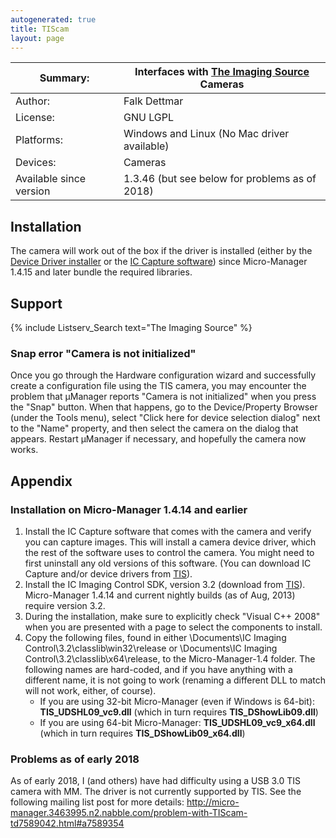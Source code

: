 ```yaml
---
autogenerated: true
title: TIScam
layout: page
---
```


| Summary:                | Interfaces with [The Imaging Source](http://www.theimagingsource.com) Cameras |
|-------------------------|-------------------------------------------------------------------------------|
| Author:                 | Falk Dettmar                                                                  |
| License:                | GNU LGPL                                                                      |
| Platforms:              | Windows and Linux (No Mac driver available)                                   |
| Devices:                | Cameras                                                                       |
| Available since version | 1.3.46 (but see below for problems as of 2018)                                |

## Installation

The camera will work out of the box if the driver is installed (either
by the [Device Driver
installer](http://www.theimagingsource.com/en_US/support/downloads/) or
the [IC Capture
software](http://www.theimagingsource.com/en_US/support/downloads/details/iccapture/))
since Micro-Manager 1.4.15 and later bundle the required libraries.

## Support

{% include Listserv_Search text="The Imaging Source" %}

### Snap error "Camera is not initialized"

Once you go through the Hardware configuration wizard and successfully
create a configuration file using the TIS camera, you may encounter the
problem that µManager reports "Camera is not initialized" when you press
the "Snap" button. When that happens, go to the Device/Property Browser
(under the Tools menu), select "Click here for device selection dialog"
next to the "Name" property, and then select the camera on the dialog
that appears. Restart µManager if necessary, and hopefully the camera
now works.

## Appendix

### Installation on Micro-Manager 1.4.14 and earlier

1.  Install the IC Capture software that comes with the camera and
    verify you can capture images. This will install a camera device
    driver, which the rest of the software uses to control the camera.
    You might need to first uninstall any old versions of this software.
    (You can download IC Capture and/or device drivers from
    [TIS](http://www.theimagingsource.com/en_US/support/downloads/)).
2.  Install the IC Imaging Control SDK, version 3.2 (download from
    [TIS](http://www.theimagingsource.com/en_US/support/downloads/)).
    Micro-Manager 1.4.14 and current nightly builds (as of Aug, 2013)
    require version 3.2.
3.  During the installation, make sure to explicitly check "Visual C++
    2008" when you are presented with a page to select the components to
    install.
4.  Copy the following files, found in either
    *<your home folder>*\\Documents\\IC Imaging
    Control\\3.2\\classlib\\win32\\release or
    *<your home folder>*\\Documents\\IC Imaging
    Control\\3.2\\classlib\\x64\\release, to the Micro-Manager-1.4
    folder. The following names are hard-coded, and if you have anything
    with a different name, it is not going to work (renaming a different
    DLL to match will not work, either, of course).
    -   If you are using 32-bit Micro-Manager (even if Windows is
        64-bit): **TIS\_UDSHL09\_vc9.dll** (which in turn requires
        **TIS\_DShowLib09.dll**)
    -   If you are using 64-bit Micro-Manager:
        **TIS\_UDSHL09\_vc9\_x64.dll** (which in turn requires
        **TIS\_DShowLib09\_x64.dll**)

### Problems as of early 2018

As of early 2018, I (and others) have had difficulty using a USB 3.0 TIS
camera with MM. The driver is not currently supported by TIS. See the
following mailing list post for more details:
<http://micro-manager.3463995.n2.nabble.com/problem-with-TIScam-td7589042.html#a7589354>

